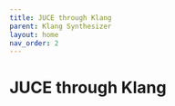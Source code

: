 ```yaml
---
title: JUCE through Klang
parent: Klang Synthesizer
layout: home
nav_order: 2
---
```


# JUCE through Klang